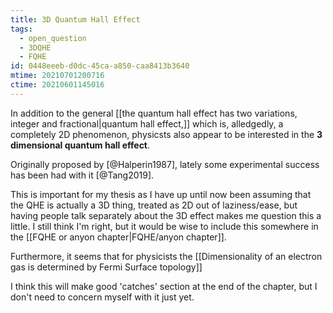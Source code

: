 ```yaml
---
title: 3D Quantum Hall Effect
tags:
  - open_question
  - 3DQHE
  - FQHE
id: 0448eeeb-d0dc-45ca-a850-caa8413b3640
mtime: 20210701200716
ctime: 20210601145016
---
```


In addition to the general [[the quantum hall effect has two variations, integer and fractional|quantum hall effect,]] which is, alledgedly, a completely 2D phenomenon, physicsts also appear to be interested in the **3 dimensional quantum hall effect**.

Originally proposed by [@Halperin1987], lately some experimental success has been had with it [@Tang2019].

This is important for my thesis as I have up until now been assuming that the QHE is actually a 3D thing, treated as 2D out of laziness/ease, but having people talk separately about the 3D effect makes me question this a little. I still think I'm right, but it would be wise to include this somewhere in the [[FQHE or anyon chapter|FQHE/anyon chapter]].

Furthermore, it seems that for physicists the [[Dimensionality of an electron gas is determined by Fermi Surface topology]]

I think this will make good 'catches' section at the end of the chapter, but I don't need to concern myself with it just yet.
